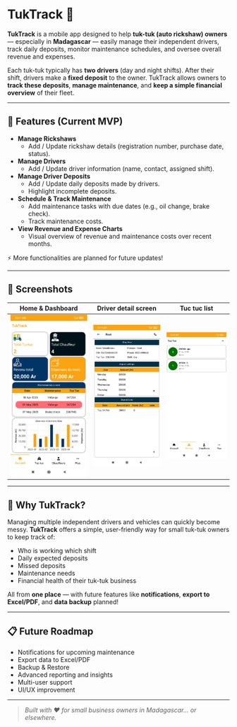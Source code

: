 # TukTrack 🚖

**TukTrack** is a mobile app designed to help **tuk-tuk (auto rickshaw) owners** — especially in **Madagascar** — easily manage their independent drivers, track daily deposits, monitor maintenance schedules, and oversee overall revenue and expenses.

Each tuk-tuk typically has **two drivers** (day and night shifts). After their shift, drivers make a **fixed deposit** to the owner. TukTrack allows owners to **track these deposits**, **manage maintenance**, and **keep a simple financial overview** of their fleet.

---

## 📱 Features (Current MVP)

- **Manage Rickshaws**
  - Add / Update rickshaw details (registration number, purchase date, status).
- **Manage Drivers**
  - Add / Update driver information (name, contact, assigned shift).
- **Manage Driver Deposits**
  - Add / Update daily deposits made by drivers.
  - Highlight incomplete deposits.
- **Schedule & Track Maintenance**
  - Add maintenance tasks with due dates (e.g., oil change, brake check).
  - Track maintenance costs.
- **View Revenue and Expense Charts**
  - Visual overview of revenue and maintenance costs over recent months.

⚡ More functionalities are planned for future updates!

---

## 📸 Screenshots

| Home & Dashboard | Driver detail screen | Tuc tuc list |
|----------|-----------|---------|
| ![Home & Dashboard](https://github.com/self-root/TukTrak/blob/master/Screenshots/Screenshot_2025-04-28-10-11-32-218_org.iroot.tuktrack.jpg?raw=true) | ![driver detail](https://github.com/self-root/TukTrak/blob/master/Screenshots/Screenshot_2025-04-28-10-11-55-663_org.iroot.tuktrack.jpg?raw=true) | ![Tuc tuc list](https://github.com/self-root/TukTrak/blob/master/Screenshots/Screenshot_2025-04-28-10-12-22-452_org.iroot.tuktrack.jpg?raw=true) |

---

## 🚀 Why TukTrack?

Managing multiple independent drivers and vehicles can quickly become messy. **TukTrack** offers a simple, user-friendly way for small tuk-tuk owners to keep track of:

- Who is working which shift
- Daily expected deposits
- Missed deposits
- Maintenance needs
- Financial health of their tuk-tuk business

All from **one place** — with future features like **notifications**, **export to Excel/PDF**, and **data backup** planned!

---

## 📋 Future Roadmap

- Notifications for upcoming maintenance
- Export data to Excel/PDF
- Backup & Restore
- Advanced reporting and insights
- Multi-user support
- UI/UX improvement

---

> _Built with ❤️ for small business owners in Madagascar... or elsewhere._
